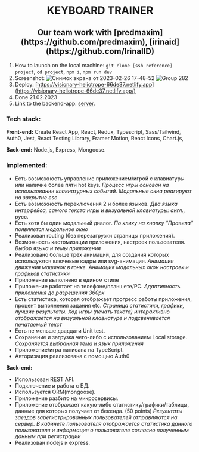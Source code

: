 
<h1 align="center">KEYBOARD TRAINER</h1>
<h2 align="center">Our team work with [predmaxim](https://github.com/predmaxim), [irinaid](https://github.com/IrinaIID)</h2>

1. How to launch on the local machine: `git clone [ssh reference] project`, `cd project`, `npm i`, `npm run dev`
2. Screenshot: 
![Снимок экрана от 2023-02-26 17-48-52](https://user-images.githubusercontent.com/62261839/221411407-80a4583b-10f5-432a-b481-4ade9a1c4085.png)
![Group 282](https://user-images.githubusercontent.com/101494885/221437607-20bcdee5-7b13-44fa-b752-0bcca16a1bbc.png)
3. Deploy: [https://visionary-heliotrope-66de37.netlify.app](https://visionary-heliotrope-66de37.netlify.app/)
4. Done 21.02.2023
5. Link to the backend-app: [server](https://github.com/sanich123/serverKeyboardTrainer).

### Tech stack:
**Front-end:** 
Create React App, React, Redux, Typescript, Sass/Tailwind, Auth0, Jest, React Testing Library, Framer Motion, React Icons, Chart.js, 

**Back-end:** 
Node.js, Express, Mongoose.

### Implemented:
+ Есть возможность управление приложением/игрой с клавиатуры или наличие более пяти hot keys.
*Процесс игры основан на использовании клавиатурных событий. Модальные окна реагируют на закрытие esc*
+ Есть возможность переключения 2 и более языков.
*Два языка интерфейса, самого текста игры и визуальной клавиатуры: англ., русс.*
+ Есть хотя бы один модальный диалог.
*По клику на кнопку "Правила" появляется модальное окно*
+ Реализован routing (без перезагрузки страницы приложения).
+ Возможность кастомизации приложения, настроек пользователя.
*Выбор языка и темы приложения*
+ Реализовано больше трёх анимаций, для создания которых используются ключевые кадры или svg-анимация.
*Анимация движения машинок в гонке. Анимация модальных окон настроек и графиков статистики*
+ Приложение выполнено в едином стиле
+ Приложение работает на телефоне/планшете/PC.
*Адаптивность приложения до разрешения 360px*
+ Есть статистика, которая отображает прогресс работы приложения, процент выполнения задания etc.
*Страница статистики, графики, лучшие результаты. Ход игры (печать текста) интерактивно отображается на визуальной клавиатуре и подсвечивается печатаемый текст*
+ Есть не меньше двадцати Unit test.
+ Сохранение и загрузка чего-либо с использованием Local storage.
*Сохраняется выбранная тема и язык приложения*
+ Приложение/игра написана на TypeScript.
+ Авторизация реализована с помощью Auth0

**Back-end:**
+ Использован REST API.
+ Подключение и работа с БД.
+ Используется ORM(mongoose).
+ Приложение разбито на микросервисы.
+ Приложение отображает какую-либо статистику/графики/таблицы, данные для которых получает от бекенда. (50 points)
*Результаты заездов зарегистрированных пользователей отправляются на сервер. В кабинете пользователя отображается статистика данного пользователя и информация о пользователе согласно полученным данным при регистрации*
+ Реализован nodejs и express.
